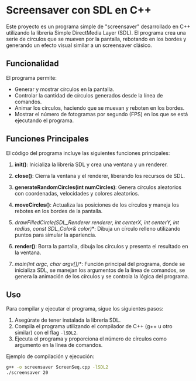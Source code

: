 # Screensaver con SDL en C++

Este proyecto es un programa simple de "screensaver" desarrollado en C++ utilizando la librería Simple DirectMedia Layer (SDL). El programa crea una serie de círculos que se mueven por la pantalla, rebotando en los bordes y generando un efecto visual similar a un screensaver clásico.

## Funcionalidad

El programa permite:

- Generar y mostrar círculos en la pantalla.
- Controlar la cantidad de círculos generados desde la línea de comandos.
- Animar los círculos, haciendo que se muevan y reboten en los bordes.
- Mostrar el número de fotogramas por segundo (FPS) en los que se está ejecutando el programa.

## Funciones Principales

El código del programa incluye las siguientes funciones principales:

1. **init()**: Inicializa la librería SDL y crea una ventana y un renderer.

2. **close()**: Cierra la ventana y el renderer, liberando los recursos de SDL.

3. **generateRandomCircles(int numCircles)**: Genera círculos aleatorios con coordenadas, velocidades y colores aleatorios.

4. **moveCircles()**: Actualiza las posiciones de los círculos y maneja los rebotes en los bordes de la pantalla.

5. **drawFilledCircle(SDL_Renderer* renderer, int centerX, int centerY, int radius, const SDL_Color& color)**: Dibuja un círculo relleno utilizando puntos para simular la apariencia.

6. **render()**: Borra la pantalla, dibuja los círculos y presenta el resultado en la ventana.

7. **main(int argc, char* argv[])**: Función principal del programa, donde se inicializa SDL, se manejan los argumentos de la línea de comandos, se genera la animación de los círculos y se controla la lógica del programa.

## Uso

Para compilar y ejecutar el programa, sigue los siguientes pasos:

1. Asegúrate de tener instalada la librería SDL.
2. Compila el programa utilizando el compilador de C++ (g++ u otro similar) con el flag `-lSDL2`.
3. Ejecuta el programa y proporciona el número de círculos como argumento en la línea de comandos.

Ejemplo de compilación y ejecución:

```sh
g++ -o screensaver ScreenSeq.cpp -lSDL2
./screensaver 20 
``` 